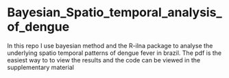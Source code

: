 # Bayesian_Spatio_temporal_analysis_of_dengue
 In this repo I use bayesian method and the R-ilna package to analyse the underlying spatio temporal patterns of dengue fever in brazil. The pdf is the easiest way to
 to view the results and the code can be viewed in the supplementary material
